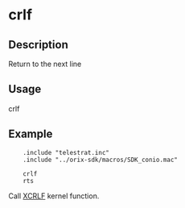 # crlf

## Description

Return to the next line

## Usage

crlf

## Example

```ca65
    .include "telestrat.inc"
    .include "../orix-sdk/macros/SDK_conio.mac"

    crlf
    rts
```

Call [XCRLF](../../../developer_manual/kernel/primitives/xcrlf.md) kernel function.
